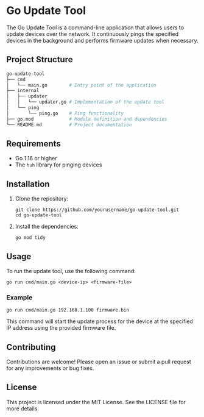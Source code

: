 # Go Update Tool

The Go Update Tool is a command-line application that allows users to update devices over the network. It continuously pings the specified devices in the background and performs firmware updates when necessary.

## Project Structure

``` bash
go-update-tool
├── cmd
│   └── main.go        # Entry point of the application
├── internal
│   ├── updater
│   │   └── updater.go # Implementation of the update tool
│   └── ping
│       └── ping.go    # Ping functionality
├── go.mod             # Module definition and dependencies
└── README.md          # Project documentation
```

## Requirements

- Go 1.16 or higher
- The `huh` library for pinging devices

## Installation

1. Clone the repository:
   ```
   git clone https://github.com/yourusername/go-update-tool.git
   cd go-update-tool
   ```

2. Install the dependencies:
   ```
   go mod tidy
   ```

## Usage

To run the update tool, use the following command:

```
go run cmd/main.go <device-ip> <firmware-file>
```

### Example

```
go run cmd/main.go 192.168.1.100 firmware.bin
```

This command will start the update process for the device at the specified IP address using the provided firmware file.

## Contributing

Contributions are welcome! Please open an issue or submit a pull request for any improvements or bug fixes.

## License

This project is licensed under the MIT License. See the LICENSE file for more details.
